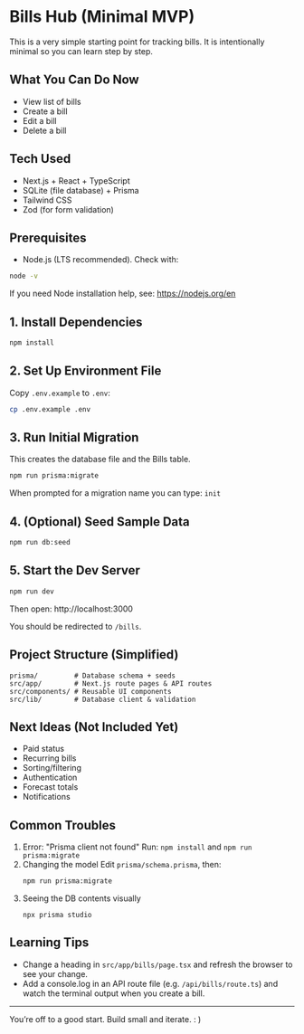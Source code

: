 # Bills Hub (Minimal MVP)

This is a very simple starting point for tracking bills. It is intentionally minimal so you can learn step by step.

## What You Can Do Now
- View list of bills
- Create a bill
- Edit a bill
- Delete a bill

## Tech Used
- Next.js + React + TypeScript
- SQLite (file database) + Prisma
- Tailwind CSS
- Zod (for form validation)

## Prerequisites
- Node.js (LTS recommended). Check with:
```bash
node -v
```

If you need Node installation help, see: https://nodejs.org/en

## 1. Install Dependencies
```bash
npm install
```

## 2. Set Up Environment File
Copy `.env.example` to `.env`:
```bash
cp .env.example .env
```

## 3. Run Initial Migration
This creates the database file and the Bills table.
```bash
npm run prisma:migrate
```
When prompted for a migration name you can type: `init`

## 4. (Optional) Seed Sample Data
```bash
npm run db:seed
```

## 5. Start the Dev Server
```bash
npm run dev
```
Then open: http://localhost:3000

You should be redirected to `/bills`.

## Project Structure (Simplified)
```
prisma/         # Database schema + seeds
src/app/        # Next.js route pages & API routes
src/components/ # Reusable UI components
src/lib/        # Database client & validation
```

## Next Ideas (Not Included Yet)
- Paid status
- Recurring bills
- Sorting/filtering
- Authentication
- Forecast totals
- Notifications

## Common Troubles
1. Error: "Prisma client not found"
   Run: `npm install` and `npm run prisma:migrate`
2. Changing the model
   Edit `prisma/schema.prisma`, then:
   ```bash
   npm run prisma:migrate
   ```
3. Seeing the DB contents visually
   ```
   npx prisma studio
   ```

## Learning Tips
- Change a heading in `src/app/bills/page.tsx` and refresh the browser to see your change.
- Add a console.log in an API route file (e.g. `/api/bills/route.ts`) and watch the terminal output when you create a bill.

---

You’re off to a good start. Build small and iterate. : )